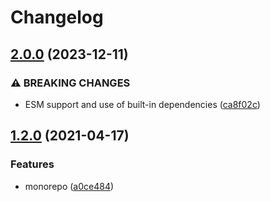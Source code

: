 # Changelog

## [2.0.0](https://github.com/dlenroc/node-roku/compare/roku-v1.2.0...roku-v2.0.0) (2023-12-11)


### ⚠ BREAKING CHANGES

* ESM support and use of built-in dependencies ([ca8f02c](https://github.com/dlenroc/node-roku/commit/ca8f02cd69d387e95a0e82e2ed52873f0ae476ff))

## [1.2.0](https://www.github.com/dlenroc/node-roku/compare/roku-v1.1.0...roku-v1.2.0) (2021-04-17)


### Features

* monorepo ([a0ce484](https://www.github.com/dlenroc/node-roku/commit/a0ce484ee2acdd9e6e183e515940ae8bf218d325))
